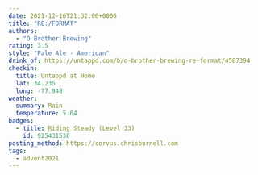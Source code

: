 ```yaml
---
date: 2021-12-16T21:32:00+0000
title: "RE:/FORMAT"
authors:
  - "O Brother Brewing"
rating: 3.5
style: "Pale Ale - American"
drink_of: https://untappd.com/b/o-brother-brewing-re-format/4587394
checkin:
  title: Untappd at Home
  lat: 34.235
  long: -77.948
weather:
  summary: Rain
  temperature: 5.64
badges:
  - title: Riding Steady (Level 33)
    id: 925431536
posting_method: https://corvus.chrisburnell.com
tags:
  - advent2021
---
```


